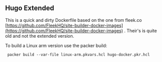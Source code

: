 ## Hugo Extended

This is a quick and dirty Dockerfile based on the one from fleek.co [https://github.com/FleekHQ/site-builder-docker-images](https://github.com/FleekHQ/site-builder-docker-images) . Their's is quite old and not the extended version.

To build a Linux arm version use the packer build:

` packer build --var-file linux-arm.pkvars.hcl hugo-docker.pkr.hcl`